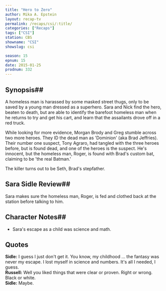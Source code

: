 ```yaml
---
title: "Hero to Zero"
author: Mika A. Epstein
layout: recap-tv
permalink: /recaps/csi/:title/
categories: ["Recaps"]
tags: ["CSI"]
station: CBS
showname: "CSI"
showslug: csi

season: 15  
epnum: 15  
date: 2015-01-25
prodnum: 332  
---
```


## Synopsis## 

A homeless man is harassed by some masked street thugs, only to be saved by a young man dressed as a superhero. Sara and Nick find the hero, beaten to death, but are able to identify the barefoot homeless man when he returns to try and get his cart, and learn that the assailants drove off in a red truck.

While looking for more evidence, Morgan Brody and Greg stumble across two more heroes. They ID the dead man as 'Dominion' (aka Brad Jeffries). Their number one suspect, Tony Agraro, had tangled with the three heroes before, but is found dead, and one of the heroes is the suspect. He's innocent, but the homeless man, Roger, is found with Brad's custom bat, claiming to be 'the real Batman.'

The killer turns out to be Seth, Brad's stepfather.

## Sara Sidle Review## 

Sara makes sure the homeless man, Roger, is fed and clothed back at the station before talking to him.

## Character Notes## 

* Sara's escape as a child was science and math.

## Quotes

**Sidle:** I guess I just don't get it. You know, my childhood ... the fantasy was never my escape. I lost myself in science and numbers. It's all I needed, I guess.  
**Russell:** Well you liked things that were clear or proven. Right or wrong. Black or white.  
**Sidle:** Maybe.

